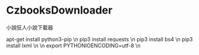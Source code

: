 # CzbooksDownloader
小說狂人小說下載器

apt-get install python3-pip \n
pip3 install requests \n
pip3 install bs4 \n
pip3 install lxml \n
\n
export PYTHONIOENCODING=utf-8 \n

